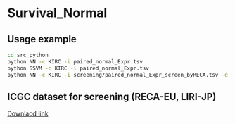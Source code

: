# Survival_Normal

## Usage example
```bash
cd src_python
python NN -c KIRC -i paired_normal_Expr.tsv 
python SSVM -c KIRC -i paired_normal_Expr.tsv 
python NN -c KIRC -i screening/paired_normal_Expr_screen_byRECA.tsv -d 1000
```

## ICGC dataset for screening (RECA-EU, LIRI-JP)
[Downlaod link](https://drive.google.com/drive/folders/1SZNos7n0R7g09l_7wJEnF6gvYA_oyJ5l?usp=share_link)
